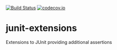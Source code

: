 [![Build Status](https://travis-ci.org/pnerg/junit-extensions.svg)](https://travis-ci.org/pnerg/junit-extensions) [![codecov.io](http://codecov.io/github/pnerg/junit-extensions/coverage.svg?branch=master)](http://codecov.io/github/pnerg/junit-extensions?branch=master)
# junit-extensions
Extensions to JUnit providing additional assertions
